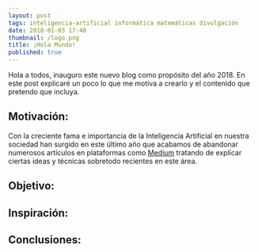 ```yaml
---
layout: post
tags: inteligencia-artificial informática matemáticas divulgación
date: 2018-01-03 17:40
thumbnail: /logo.png
title: ¡Hola Mundo!
published: true
---
```


Hola a todos, inauguro este nuevo blog como propósito del año 2018. En este post explicaré un poco lo que me motiva a crearlo y el contenido que pretendo que incluya.

<!--more-->

## Motivación:

Con la creciente fama e importancia de la Inteligencia Artificial en nuestra sociedad han surgido en este último año que acabamos de abandonar numerosos artículos en plataformas como [Medium]() tratando de explicar ciertas ideas y técnicas sobretodo recientes en este área. 

## Objetivo:


## Inspiración:


## Conclusiones:

